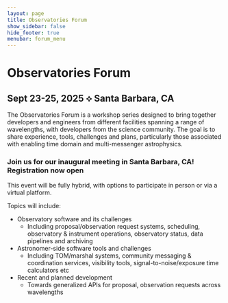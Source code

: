 ```yaml
---
layout: page
title: Observatories Forum
show_sidebar: false
hide_footer: true
menubar: forum_menu
---
```


# Observatories Forum

## Sept 23-25, 2025         &#10209;        Santa Barbara, CA

The Observatories Forum is a workshop series designed to bring together developers and engineers from different 
facilities spanning a range of wavelengths, with developers from the science community.  The goal is to share 
experience, tools, challenges and plans, particularly those associated with enabling time domain and multi-messenger 
astrophysics.   

### Join us for our inaugural meeting in Santa Barbara, CA!  Registration now open

This event will be fully hybrid, with options to participate in person or via a virtual platform.  

Topics will include:
- Observatory software and its challenges
  - Including proposal/observation request systems, scheduling, observatory & instrument operations, 
  observatory status, data pipelines and archiving
- Astronomer-side software tools and challenges
  - Including TOM/marshal systems, community messaging & coordination services, visibility tools, 
    signal-to-noise/exposure time calculators etc
- Recent and planned development
  - Towards generalized APIs for proposal, observation requests across wavelengths